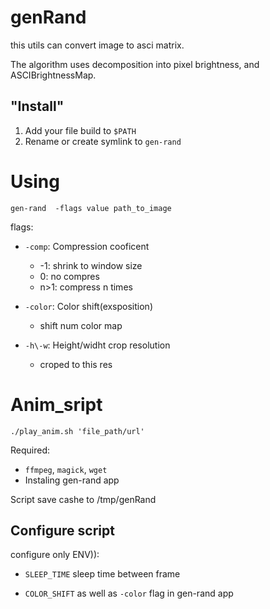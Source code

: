 # genRand

this utils can convert image to asci matrix.

The algorithm uses decomposition into pixel brightness, and ASCIBrightnessMap.


## "Install"

1. Add your file build to `$PATH` 
2. Rename or create symlink to `gen-rand`


# Using 

`gen-rand  -flags value path_to_image`

flags:
- `-comp`: Compression cooficent
  - -1: shrink to window size
  - 0: no compres
  - n>1: compress n times 
  
- `-color`: Color shift(exsposition)
  - shift num color map

- `-h\-w`: Height/widht crop resolution
  - croped to this res

# Anim_sript

`./play_anim.sh 'file_path/url'`

Required:
	
- `ffmpeg`, `magick`, `wget` 
- Instaling gen-rand app

Script save cashe to /tmp/genRand

## Configure script

configure only ENV)):

- `SLEEP_TIME` sleep time between frame

- `COLOR_SHIFT` as well as `-color` flag in gen-rand app

